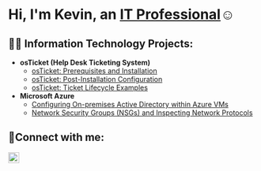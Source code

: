 <h1>Hi, I'm Kevin, an <a href="https://www.linkedin.com/in/kevinlinebarger">IT Professional</a>☺</h1>

<h2>👨‍💻 Information Technology Projects:</h2>

- <b>osTicket (Help Desk Ticketing System)</b>
  - [osTicket: Prerequisites and Installation](https://github.com/klinebar/osticket-prereqs)
  - [osTicket: Post-Installation Configuration](https://github.com/klinebar/post-install-config)
  - [osTicket: Ticket Lifecycle Examples](https://github.com/klinebar/ticket-lifecycle)
- <b>Microsoft Azure</b>
  - [Configuring On-premises Active Directory within Azure VMs](https://github.com/klinebar/configure-ad)
  - [Network Security Groups (NSGs) and Inspecting Network Protocols](https://github.com/klinebar/azure-network-protocols)

<h2>🤳Connect with me:</h2>

[<img align="left" alt="Kevin | LinkedIn" width="22px" src="https://cdn.jsdelivr.net/npm/simple-icons@v3/icons/linkedin.svg" />][linkedin]

[linkedin]: https://www.linkedin.com/in/kevinlinebarger/
